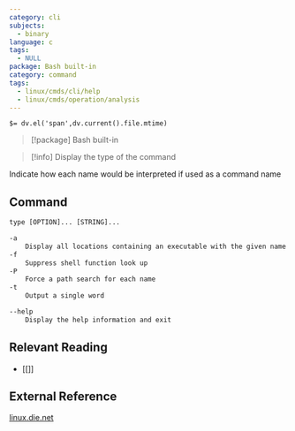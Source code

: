 ```yaml
---
category: cli
subjects:
  - binary
language: c
tags:
  - NULL
package: Bash built-in
category: command
tags:
  - linux/cmds/cli/help
  - linux/cmds/operation/analysis
---
```


`$= dv.el('span',dv.current().file.mtime)`
> [!package] Bash built-in

> [!info] Display the type of the command

Indicate how each name would be interpreted if used as a command name

## Command
```txt
type [OPTION]... [STRING]...

-a
	Display all locations containing an executable with the given name
-f
	Suppress shell function look up
-P
	Force a path search for each name 
-t
	Output a single word

--help
	Display the help information and exit 
```

## Relevant Reading
- [[]]

## External Reference
[linux.die.net](https://linux.die.net/man/1/file)
